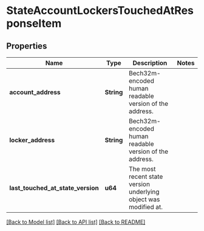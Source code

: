 # StateAccountLockersTouchedAtResponseItem

## Properties

Name | Type | Description | Notes
------------ | ------------- | ------------- | -------------
**account_address** | **String** | Bech32m-encoded human readable version of the address. | 
**locker_address** | **String** | Bech32m-encoded human readable version of the address. | 
**last_touched_at_state_version** | **u64** | The most recent state version underlying object was modified at. | 

[[Back to Model list]](../README.md#documentation-for-models) [[Back to API list]](../README.md#documentation-for-api-endpoints) [[Back to README]](../README.md)


